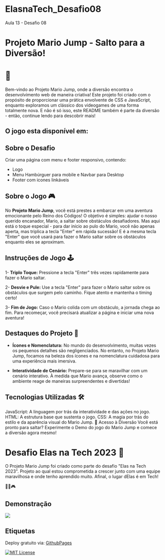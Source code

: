 # ElasnaTech_Desafio08
Aula 13 - Desafio 08

# Projeto Mario Jump - Salto para a Diversão!  
# 🍄

Bem-vindo ao Projeto Mario Jump, onde a diversão encontra o desenvolvimento web de maneira criativa! Este projeto foi criado com o propósito de proporcionar uma prática envolvente de CSS e JavaScript, enquanto exploramos um clássico dos videogames de uma forma totalmente nova. E não é só isso, este README também é parte da diversão - então, continue lendo para descobrir mais!

## O jogo esta disponível em:

## Sobre o Desafio

Criar uma página com menu e footer responsivo, contendo:
- Logo
- Menu Hambúrguer para mobile e Navbar para Desktop
- Footer com icones linkáveis

## Sobre o Jogo  🎮

 No **Projeto Mario Jump**, você está prestes a embarcar em uma aventura emocionante pelo Reino dos Códigos! O objetivo é simples: ajudar o nosso querido encanador, Mario, a saltar sobre obstáculos desafiadores. Mas aqui está o toque especial - para dar início ao pulo do Mario, você não apenas aperta, mas triplica a tecla "Enter" em rápida sucessão! E é a mesma tecla "Enter" que você usará para fazer o Mario saltar sobre os obstáculos enquanto eles se aproximam.

## Instruções de Jogo 🕹️

1- **Triplo Toque:** Pressione a tecla "Enter" três vezes rapidamente para fazer o Mario saltar.

2- **Desvie e Pule:** Use a tecla "Enter" para fazer o Mario saltar sobre os obstáculos que surgem pelo caminho. Fique atento e mantenha o timing certo!

3- **Fim de Jogo:** Caso o Mario colida com um obstáculo, a jornada chega ao fim. Para recomeçar, você precisará atualizar a página e iniciar uma nova aventura!


## Destaques do Projeto 🌟

- **Ícones e Nomenclatura:**  No mundo do desenvolvimento, muitas vezes os pequenos detalhes são negligenciados. No entanto, no Projeto Mario Jump, focamos na beleza dos ícones e na nomenclatura cuidadosa para uma experiência mais imersiva.

- **Interatividade de Cenário:** Prepare-se para se maravilhar com um cenário interativo. À medida que Mario avança, observe como o ambiente reage de maneiras surpreendentes e divertidas!


## Tecnologias Utilizadas 🛠️ 
JavaScript: A linguagem por trás da interatividade e das ações no jogo.
HTML: A estrutura base que sustenta o jogo.
CSS: A magia por trás do estilo e da aparência visual do Mario Jump.
🔗 Acesso à Diversão
Você está pronto para saltar? Experimente o Demo do jogo do Mario Jump e comece a diversão agora mesmo!


#  Desafio Elas na Tech 2023 🚀

O Projeto Mario Jump foi criado como parte do desafio "Elas na Tech 2023". Projeto ao qual estou comprometida a crescer junto com uma equipe maravilhosa e onde tenho aprendido muito. Afinal, o lugar dElas é em Tech!

🚀🍄🎮




## Demonstração


<img src="assets/MarioJump.gif">


## Etiquetas

Deploy gratuito via: [GithubPages](https://github.com/)

[![MIT License](https://img.shields.io/badge/License-MIT-green.svg)](https://choosealicense.com/licenses/mit/)

